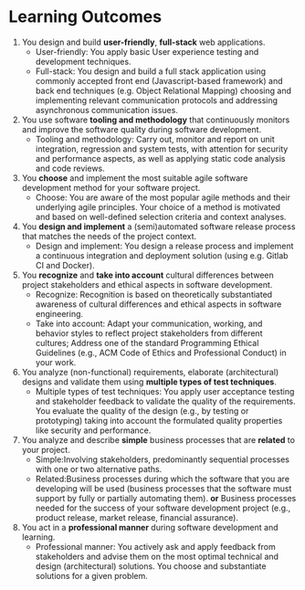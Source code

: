 # Learning Outcomes
1. You design and build **user-friendly**, **full-stack** web applications. 
   - User-friendly: You apply basic User experience testing and development techniques.
   - Full-stack: You design and build a full stack application using commonly accepted front end (Javascript-based framework) and back end techniques (e.g. Object Relational Mapping) choosing and implementing relevant communication protocols and addressing asynchronous communication issues.
2. You use software **tooling and methodology** that continuously monitors and improve the software quality during software development. 
   - Tooling and methodology: Carry out, monitor and report on unit integration, regression and system tests, with attention for security and performance aspects, as well as applying static code analysis and code reviews.
3. You **choose** and implement the most suitable agile software development method for your software project.
   - Choose: 	You are aware of the most popular agile methods and their underlying agile principles. Your choice of a method is motivated and based on well-defined selection criteria and context analyses.
4. You **design and implement** a (semi)automated software release process that matches the needs of the project context.
   - Design and implement: You design a release process and implement a continuous integration and deployment solution (using e.g. Gitlab CI and Docker).
5. You **recognize** and **take into account** cultural differences between project stakeholders and ethical aspects in software development.
   - Recognize: Recognition is based on theoretically substantiated awareness of cultural differences and ethical aspects in software engineering.
   - Take into account: Adapt your communication, working, and behavior styles to reflect project stakeholders from different cultures; Address one of the standard Programming Ethical Guidelines (e.g., ACM Code of Ethics and Professional Conduct) in your work.
6. You analyze (non-functional) requirements, elaborate (architectural) designs and validate them using **multiple types of test techniques**.
   - Multiple types of test techniques: You apply user acceptance testing and stakeholder feedback to validate the quality of the requirements. You evaluate the quality of the design (e.g., by testing or prototyping) taking into account the formulated quality properties like security and performance.
7. You analyze and describe **simple** business processes that are **related** to your project.
   - Simple:Involving stakeholders, predominantly sequential processes with one or two alternative paths.
   - Related:Business processes during which the software that you are developing will be used (business processes that the software must support by fully or partially automating them). **or** Business processes needed for the success of your software development project (e.g., product release, market release, financial assurance).
8. You act in a **professional manner** during software development and learning.
   - Professional manner: You actively ask and apply feedback from stakeholders and advise them on the most optimal technical and design (architectural) solutions. You choose and substantiate solutions for a given problem.